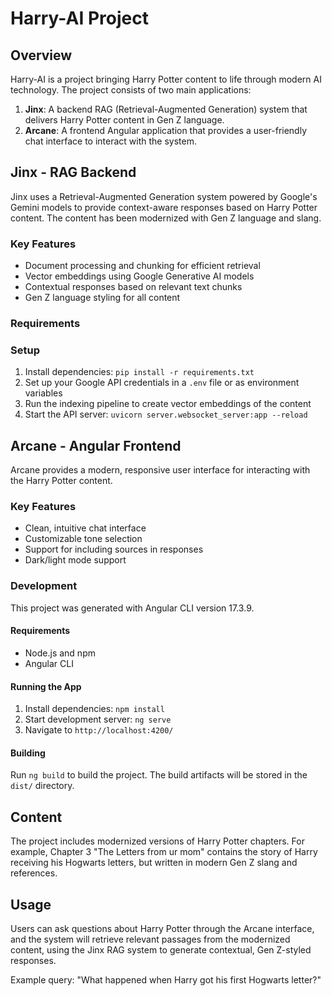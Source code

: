 # Harry-AI Project

## Overview

Harry-AI is a project bringing Harry Potter content to life through modern AI technology. The project consists of two main applications:

1. **Jinx**: A backend RAG (Retrieval-Augmented Generation) system that delivers Harry Potter content in Gen Z language.
2. **Arcane**: A frontend Angular application that provides a user-friendly chat interface to interact with the system.

## Jinx - RAG Backend

Jinx uses a Retrieval-Augmented Generation system powered by Google's Gemini models to provide context-aware responses based on Harry Potter content. The content has been modernized with Gen Z language and slang.

### Key Features

- Document processing and chunking for efficient retrieval
- Vector embeddings using Google Generative AI models
- Contextual responses based on relevant text chunks
- Gen Z language styling for all content

### Requirements

### Setup

1. Install dependencies: `pip install -r requirements.txt`
2. Set up your Google API credentials in a `.env` file or as environment variables
3. Run the indexing pipeline to create vector embeddings of the content
4. Start the API server: `uvicorn server.websocket_server:app --reload`

## Arcane - Angular Frontend

Arcane provides a modern, responsive user interface for interacting with the Harry Potter content.

### Key Features

- Clean, intuitive chat interface
- Customizable tone selection
- Support for including sources in responses
- Dark/light mode support

### Development

This project was generated with Angular CLI version 17.3.9.

#### Requirements

- Node.js and npm
- Angular CLI

#### Running the App

1. Install dependencies: `npm install`
2. Start development server: `ng serve`
3. Navigate to `http://localhost:4200/`

#### Building

Run `ng build` to build the project. The build artifacts will be stored in the `dist/` directory.

## Content

The project includes modernized versions of Harry Potter chapters. For example, Chapter 3 "The Letters from ur mom" contains the story of Harry receiving his Hogwarts letters, but written in modern Gen Z slang and references.

## Usage

Users can ask questions about Harry Potter through the Arcane interface, and the system will retrieve relevant passages from the modernized content, using the Jinx RAG system to generate contextual, Gen Z-styled responses.

Example query: "What happened when Harry got his first Hogwarts letter?"
